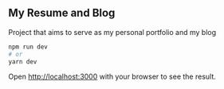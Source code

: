 ## My Resume and Blog

Project that aims to serve as my personal portfolio and my blog

```bash
npm run dev
# or
yarn dev
```

Open [http://localhost:3000](http://localhost:3000) with your browser to see the result.
